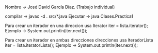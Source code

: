 Nombre -> José David García Díaz. (Trabajo individual)

compilar -> javac -d . src/*.java
Ejecutar -> java Clases.Practica1


Para crear un iterador en una direccion usa
Iterator<Integer> iter = lista.iterator();
Ejemplo -> System.out.println(iter.next());

Para crear un iterador en ambas direcciones direcciones usa
IteradorLista<Integer> iter = lista.iteratorLista();
Ejemplo -> System.out.println(iter.next());